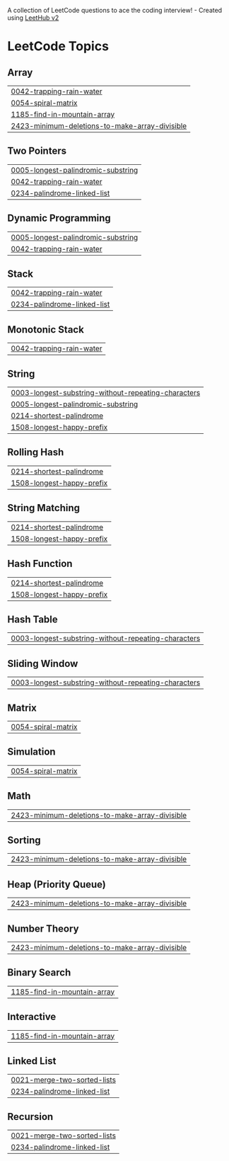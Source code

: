 A collection of LeetCode questions to ace the coding interview! - Created using [LeetHub v2](https://github.com/arunbhardwaj/LeetHub-2.0)
<!---LeetCode Topics Start-->
# LeetCode Topics
## Array
|  |
| ------- |
| [0042-trapping-rain-water](https://github.com/somumax/LeetCodeSolution/tree/master/0042-trapping-rain-water) |
| [0054-spiral-matrix](https://github.com/somumax/LeetCodeSolution/tree/master/0054-spiral-matrix) |
| [1185-find-in-mountain-array](https://github.com/somumax/LeetCodeSolution/tree/master/1185-find-in-mountain-array) |
| [2423-minimum-deletions-to-make-array-divisible](https://github.com/somumax/LeetCodeSolution/tree/master/2423-minimum-deletions-to-make-array-divisible) |
## Two Pointers
|  |
| ------- |
| [0005-longest-palindromic-substring](https://github.com/somumax/LeetCodeSolution/tree/master/0005-longest-palindromic-substring) |
| [0042-trapping-rain-water](https://github.com/somumax/LeetCodeSolution/tree/master/0042-trapping-rain-water) |
| [0234-palindrome-linked-list](https://github.com/somumax/LeetCodeSolution/tree/master/0234-palindrome-linked-list) |
## Dynamic Programming
|  |
| ------- |
| [0005-longest-palindromic-substring](https://github.com/somumax/LeetCodeSolution/tree/master/0005-longest-palindromic-substring) |
| [0042-trapping-rain-water](https://github.com/somumax/LeetCodeSolution/tree/master/0042-trapping-rain-water) |
## Stack
|  |
| ------- |
| [0042-trapping-rain-water](https://github.com/somumax/LeetCodeSolution/tree/master/0042-trapping-rain-water) |
| [0234-palindrome-linked-list](https://github.com/somumax/LeetCodeSolution/tree/master/0234-palindrome-linked-list) |
## Monotonic Stack
|  |
| ------- |
| [0042-trapping-rain-water](https://github.com/somumax/LeetCodeSolution/tree/master/0042-trapping-rain-water) |
## String
|  |
| ------- |
| [0003-longest-substring-without-repeating-characters](https://github.com/somumax/LeetCodeSolution/tree/master/0003-longest-substring-without-repeating-characters) |
| [0005-longest-palindromic-substring](https://github.com/somumax/LeetCodeSolution/tree/master/0005-longest-palindromic-substring) |
| [0214-shortest-palindrome](https://github.com/somumax/LeetCodeSolution/tree/master/0214-shortest-palindrome) |
| [1508-longest-happy-prefix](https://github.com/somumax/LeetCodeSolution/tree/master/1508-longest-happy-prefix) |
## Rolling Hash
|  |
| ------- |
| [0214-shortest-palindrome](https://github.com/somumax/LeetCodeSolution/tree/master/0214-shortest-palindrome) |
| [1508-longest-happy-prefix](https://github.com/somumax/LeetCodeSolution/tree/master/1508-longest-happy-prefix) |
## String Matching
|  |
| ------- |
| [0214-shortest-palindrome](https://github.com/somumax/LeetCodeSolution/tree/master/0214-shortest-palindrome) |
| [1508-longest-happy-prefix](https://github.com/somumax/LeetCodeSolution/tree/master/1508-longest-happy-prefix) |
## Hash Function
|  |
| ------- |
| [0214-shortest-palindrome](https://github.com/somumax/LeetCodeSolution/tree/master/0214-shortest-palindrome) |
| [1508-longest-happy-prefix](https://github.com/somumax/LeetCodeSolution/tree/master/1508-longest-happy-prefix) |
## Hash Table
|  |
| ------- |
| [0003-longest-substring-without-repeating-characters](https://github.com/somumax/LeetCodeSolution/tree/master/0003-longest-substring-without-repeating-characters) |
## Sliding Window
|  |
| ------- |
| [0003-longest-substring-without-repeating-characters](https://github.com/somumax/LeetCodeSolution/tree/master/0003-longest-substring-without-repeating-characters) |
## Matrix
|  |
| ------- |
| [0054-spiral-matrix](https://github.com/somumax/LeetCodeSolution/tree/master/0054-spiral-matrix) |
## Simulation
|  |
| ------- |
| [0054-spiral-matrix](https://github.com/somumax/LeetCodeSolution/tree/master/0054-spiral-matrix) |
## Math
|  |
| ------- |
| [2423-minimum-deletions-to-make-array-divisible](https://github.com/somumax/LeetCodeSolution/tree/master/2423-minimum-deletions-to-make-array-divisible) |
## Sorting
|  |
| ------- |
| [2423-minimum-deletions-to-make-array-divisible](https://github.com/somumax/LeetCodeSolution/tree/master/2423-minimum-deletions-to-make-array-divisible) |
## Heap (Priority Queue)
|  |
| ------- |
| [2423-minimum-deletions-to-make-array-divisible](https://github.com/somumax/LeetCodeSolution/tree/master/2423-minimum-deletions-to-make-array-divisible) |
## Number Theory
|  |
| ------- |
| [2423-minimum-deletions-to-make-array-divisible](https://github.com/somumax/LeetCodeSolution/tree/master/2423-minimum-deletions-to-make-array-divisible) |
## Binary Search
|  |
| ------- |
| [1185-find-in-mountain-array](https://github.com/somumax/LeetCodeSolution/tree/master/1185-find-in-mountain-array) |
## Interactive
|  |
| ------- |
| [1185-find-in-mountain-array](https://github.com/somumax/LeetCodeSolution/tree/master/1185-find-in-mountain-array) |
## Linked List
|  |
| ------- |
| [0021-merge-two-sorted-lists](https://github.com/somumax/LeetCodeSolution/tree/master/0021-merge-two-sorted-lists) |
| [0234-palindrome-linked-list](https://github.com/somumax/LeetCodeSolution/tree/master/0234-palindrome-linked-list) |
## Recursion
|  |
| ------- |
| [0021-merge-two-sorted-lists](https://github.com/somumax/LeetCodeSolution/tree/master/0021-merge-two-sorted-lists) |
| [0234-palindrome-linked-list](https://github.com/somumax/LeetCodeSolution/tree/master/0234-palindrome-linked-list) |
<!---LeetCode Topics End-->